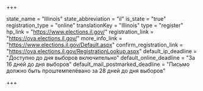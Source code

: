 +++

state_name = "Illinois"
state_abbreviation = "il"
is_state = "true"
registration_type = "online"
translationKey = "Illinois"
type = "register"
hp_link = "https://www.elections.il.gov/"
registration_link = "https://ova.elections.il.gov/"
more_info_link = "https://www.elections.il.gov/Default.aspx"
confirm_registration_link = "https://ova.elections.il.gov/RegistrationLookup.aspx"
default_ip_deadline = "Доступно до дня выборов включительно"
default_online_deadline = "За 16 дней до дня выборов"
default_mail_postmarked_deadline = "Письмо должно быть проштемпелёвано за 28 дней до дня выборов"

+++
